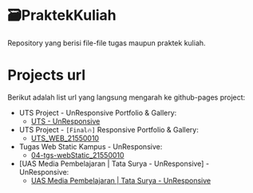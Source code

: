 # 🗃PraktekKuliah
Repository yang berisi file-file tugas maupun praktek kuliah.
# Projects url
Berikut adalah list url yang langsung mengarah ke github-pages project:
- UTS Project - UnResponsive Portfolio & Gallery:
  - [UTS - UnResponsive](https://mnikhwan.github.io/PraktekKuliah/UTS/)
- UTS Project - `[Final🔥]` Responsive Portfolio & Gallery:
  - [UTS_WEB_21550010](https://mnikhwan.github.io/PraktekKuliah/UTS_WEB_21550010)
- Tugas Web Static Kampus - UnResponsive:
  - [04-tgs-webStatic_21550010](https://mnikhwan.github.io/PraktekKuliah/04-tgs-webStatic/)
- [UAS Media Pembelajaran | Tata Surya - UnResponsive] - UnResponsive:
  - [UAS Media Pembelajaran | Tata Surya - UnResponsive](https://mnikhwan.github.io/PraktekKuliah/tata-surya/)
